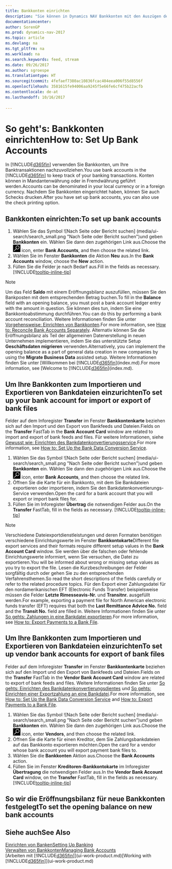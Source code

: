 ```yaml
---
title: Bankkonten einrichten
description: "Sie können in Dynamics NAV Bankkonten mit den Auszügen der Bank abstimmen."
documentationcenter: 
author: SorenGP
ms.prod: dynamics-nav-2017
ms.topic: article
ms.devlang: na
ms.tgt_pltfrm: na
ms.workload: na
ms.search.keywords: feed, stream
ms.date: 09/26/2017
ms.author: sgroespe
ms.translationtype: HT
ms.sourcegitcommit: 4fefaef7380ac10836fcac404eea006f55d8556f
ms.openlocfilehash: 3581615fe94006aa9245f5e66fe6cf475b22acfb
ms.contentlocale: de-at
ms.lasthandoff: 10/16/2017

---
```

# <a name="how-to-set-up-bank-accounts"></a><span data-ttu-id="94818-103">So geht's: Bankkonten einrichten</span><span class="sxs-lookup"><span data-stu-id="94818-103">How to: Set Up Bank Accounts</span></span>
<span data-ttu-id="94818-104">In [!INCLUDE[d365fin](includes/d365fin_md.md)] verwenden Sie Bankkonten, um Ihre Banktransaktionen nachzuvollziehen.</span><span class="sxs-lookup"><span data-stu-id="94818-104">You use bank accounts in the [!INCLUDE[d365fin](includes/d365fin_md.md)] to keep track of your banking transactions.</span></span> <span data-ttu-id="94818-105">Konten können in Mandantenwährung oder in Fremdwährung geführt werden.</span><span class="sxs-lookup"><span data-stu-id="94818-105">Accounts can be denominated in your local currency or in a foreign currency.</span></span> <span data-ttu-id="94818-106">Nachdem Sie Bankkonten eingerichtet haben, können Sie auch Schecks drucken.</span><span class="sxs-lookup"><span data-stu-id="94818-106">After you have set up bank accounts, you can also use the check printing option.</span></span>

## <a name="to-set-up-bank-accounts"></a><span data-ttu-id="94818-107">Bankkonten einrichten:</span><span class="sxs-lookup"><span data-stu-id="94818-107">To set up bank accounts</span></span>
1. <span data-ttu-id="94818-108">Wählen Sie das Symbol ![Nach Seite oder Bericht suchen] (media/ui-search/search_small.png "Nach Seite oder Bericht suchen")und geben **Bankkonten** ein. Wählen Sie dann den zugehörigen Link aus.</span><span class="sxs-lookup"><span data-stu-id="94818-108">Choose the ![Search for Page or Report](media/ui-search/search_small.png "Search for Page or Report icon") icon, enter **Bank Accounts**, and then choose the related link.</span></span>
2. <span data-ttu-id="94818-109">Wählen Sie im Fenster **Bankkonten** die Aktion **Neu** aus.</span><span class="sxs-lookup"><span data-stu-id="94818-109">In the **Bank Accounts** window, choose the **New** action.</span></span>
3. <span data-ttu-id="94818-110">Füllen Sie die Felder je nach Bedarf aus.</span><span class="sxs-lookup"><span data-stu-id="94818-110">Fill in the fields as necessary.</span></span> [!INCLUDE[tooltip-inline-tip](includes/tooltip-inline-tip_md.md)]

> [!NOTE]
> <span data-ttu-id="94818-111">Um das Feld **Saldo** mit einem Eröffnungsbilanz auszufüllen, müssen Sie den Bankposten mit dem entsprechenden Betrag buchen.</span><span class="sxs-lookup"><span data-stu-id="94818-111">To fill in the **Balance** field with an opening balance, you must post a bank account ledger entry with the amount in question.</span></span> <span data-ttu-id="94818-112">Sie können dies tun, indem Sie eine Bankkontoabstimmung durchführen.</span><span class="sxs-lookup"><span data-stu-id="94818-112">You can do this by performing a bank account reconciliation.</span></span> <span data-ttu-id="94818-113">Weitere Informationen finden Sie unter [Vorgehensweise: Einrichten von Bankkonten](bank-how-reconcile-bank-accounts-separately.md).</span><span class="sxs-lookup"><span data-stu-id="94818-113">For more information, see [How to: Reconcile Bank Accounts Separately](bank-how-reconcile-bank-accounts-separately.md).</span></span> <span data-ttu-id="94818-114">Alternativ können Sie die Eröffnungsbilanz als Teil der allgemeinen Datenerstellung in neuen Unternehmen implementieren, indem Sie das unterstützte Setup **Geschäftsdaten migrieren** verwenden.</span><span class="sxs-lookup"><span data-stu-id="94818-114">Alternatively, you can implement the opening balance as a part of general data creation in new companies by using the **Migrate Business Data** assisted setup.</span></span> <span data-ttu-id="94818-115">Weitere Informationen finden Sie unter [Willkommen bei [!INCLUDE[d365fin](includes/d365fin_md.md)](index.md).</span><span class="sxs-lookup"><span data-stu-id="94818-115">For more information, see [Welcome to [!INCLUDE[d365fin](includes/d365fin_md.md)](index.md).</span></span>

## <a name="to-set-up-your-bank-account-for-import-or-export-of-bank-files"></a><span data-ttu-id="94818-116">Um Ihre Bankkonten zum Importieren und Exportieren von Bankdateien einzurichten</span><span class="sxs-lookup"><span data-stu-id="94818-116">To set up your bank account for import or export of bank files</span></span>
<span data-ttu-id="94818-117">Felder auf dem Inforegister **Transfer** im Fenster **Bankkontenkarte** beziehen sich auf den Import und den Export von Bankfeeds und Dateien.</span><span class="sxs-lookup"><span data-stu-id="94818-117">Fields on the **Transfer** FastTab in the **Bank Account Card** window are related to import and export of bank feeds and files.</span></span> <span data-ttu-id="94818-118">Für weitere Informationen, siehe [Gewusst wie: Einrichten des Bankdatenkonvertierungsservice](bank-how-setup-bank-data-conversion-service.md).</span><span class="sxs-lookup"><span data-stu-id="94818-118">For more information, see [How to: Set Up the Bank Data Conversion Service](bank-how-setup-bank-data-conversion-service.md).</span></span>

1. <span data-ttu-id="94818-119">Wählen Sie das Symbol ![Nach Seite oder Bericht suchen] (media/ui-search/search_small.png "Nach Seite oder Bericht suchen")und geben **Bankkonten** ein. Wählen Sie dann den zugehörigen Link aus.</span><span class="sxs-lookup"><span data-stu-id="94818-119">Choose the ![Search for Page or Report](media/ui-search/search_small.png "Search for Page or Report icon") icon, enter **Bank Accounts**, and then choose the related link.</span></span>
2. <span data-ttu-id="94818-120">Öffnen Sie die Karte für ein Bankkonto, mit dem Sie Bankdateien exportieren oder importieren, indem Sie den Bankdatenkonvertierungs-Service verwenden.</span><span class="sxs-lookup"><span data-stu-id="94818-120">Open the card for a bank account that you will export or import bank files for.</span></span>
3. <span data-ttu-id="94818-121">Füllen Sie im Inforegister **Übertrag** die notwendigen Felder aus.</span><span class="sxs-lookup"><span data-stu-id="94818-121">On the **Transfer** FastTab, fill in the fields as necessary.</span></span> [!INCLUDE[tooltip-inline-tip](includes/tooltip-inline-tip_md.md)]

> [!NOTE]  
>   <span data-ttu-id="94818-122">Verschiedene Dateiexportdienstleistungen und deren Formaten benötigen verschiedene Einrichtungswerte im Fenster **Bankkontokarte**</span><span class="sxs-lookup"><span data-stu-id="94818-122">Different file export services and their formats require different setup values in the **Bank Account Card** window.</span></span> <span data-ttu-id="94818-123">Sie werden über die falschen oder fehlende Einrichtungswerte informiert, wenn Sie versuchen, die Datei zu exportieren.</span><span class="sxs-lookup"><span data-stu-id="94818-123">You will be informed about wrong or missing setup values as you try to export the file.</span></span> <span data-ttu-id="94818-124">Lesen die Kurzbeschreibungen der Felder sorgfältig durch oder gehen Sie zu den entsprechenden Verfahrensthemen.</span><span class="sxs-lookup"><span data-stu-id="94818-124">So read the short descriptions of the fields carefully or refer to the related procedure topics.</span></span> <span data-ttu-id="94818-125">Für den Export einer Zahlungsdatei für den nordamerikanischen EFT (Electronic Funds Transfer) beispielsweise müssen die Felder **Letzte Rimesseavis-Nr.** und **Transitnr.** ausgefüllt werden.</span><span class="sxs-lookup"><span data-stu-id="94818-125">For example, exporting a payment file for North American electronic funds transfer (EFT) requires that both the **Last Remittance Advice No.** field and the **Transit No.** field are filled in.</span></span> <span data-ttu-id="94818-126">Weitere Informationen finden Sie unter [So gehts: Zahlungen in eine Bankdatei exportieren](payables-how-export-payments-bank-file.md).</span><span class="sxs-lookup"><span data-stu-id="94818-126">For more information, see [How to: Export Payments to a Bank File](payables-how-export-payments-bank-file.md).</span></span>

## <a name="to-set-up-vendor-bank-accounts-for-export-of-bank-files"></a><span data-ttu-id="94818-127">Um Ihre Bankkonten zum Importieren und Exportieren von Bankdateien einzurichten</span><span class="sxs-lookup"><span data-stu-id="94818-127">To set up vendor bank accounts for export of bank files</span></span>
<span data-ttu-id="94818-128">Felder auf dem Inforegister **Transfer** im Fenster **Bankkontenkarte** beziehen sich auf den Import und den Export von Bankfeeds und Dateien.</span><span class="sxs-lookup"><span data-stu-id="94818-128">Fields on the **Transfer** FastTab in the **Vendor Bank Account Card** window are related to export of bank feeds and files.</span></span> <span data-ttu-id="94818-129">Weitere Informationen finden Sie unter [So gehts: Einrichten des Bankdatenkonvertierungsdientes](bank-how-setup-bank-data-conversion-service.md) und [So gehts: Einrichten einer Exportzahlung an eine Bankdatei](payables-how-export-payments-bank-file.md).</span><span class="sxs-lookup"><span data-stu-id="94818-129">For more information, see [How to: Set Up the Bank Data Conversion Service](bank-how-setup-bank-data-conversion-service.md) and [How to: Export Payments to a Bank File](payables-how-export-payments-bank-file.md).</span></span>

1. <span data-ttu-id="94818-130">Wählen Sie das Symbol ![Nach Seite oder Bericht suchen] (media/ui-search/search_small.png "Nach Seite oder Bericht suchen")und geben **Bankkonten** ein. Wählen Sie dann den zugehörigen Link aus.</span><span class="sxs-lookup"><span data-stu-id="94818-130">Choose the ![Search for Page or Report](media/ui-search/search_small.png "Search for Page or Report icon") icon, enter **Vendors**, and then choose the related link.</span></span>
2. <span data-ttu-id="94818-131">Öffnen Sie die Karte für einen Kreditor, dem Sie Zahlungsbankdateien auf das Bankkonto exportieren möchten.</span><span class="sxs-lookup"><span data-stu-id="94818-131">Open the card for a vendor whose bank account you will export payment bank files to.</span></span>
3. <span data-ttu-id="94818-132">Wählen Sie die **Bankkonten** Aktion aus.</span><span class="sxs-lookup"><span data-stu-id="94818-132">Choose the **Bank Accounts** action.</span></span>
3. <span data-ttu-id="94818-133">Füllen Sie im Fenster **Kreditoren-Bankkontokarte** im Inforegister **Übertragung** die notwendigen Felder aus.</span><span class="sxs-lookup"><span data-stu-id="94818-133">In the **Vendor Bank Account Card** window, on the **Transfer** FastTab, fill in the fields as necessary.</span></span> [!INCLUDE[tooltip-inline-tip](includes/tooltip-inline-tip_md.md)]

## <a name="to-set-the-opening-balance-on-new-bank-accounts"></a><span data-ttu-id="94818-134">So wir die Eröffnungsbilanz für neue Bankkonten festgelegt</span><span class="sxs-lookup"><span data-stu-id="94818-134">To set the opening balance on new bank accounts</span></span>


## <a name="see-also"></a><span data-ttu-id="94818-135">Siehe auch</span><span class="sxs-lookup"><span data-stu-id="94818-135">See Also</span></span>
[<span data-ttu-id="94818-136">Einrichten von Banken</span><span class="sxs-lookup"><span data-stu-id="94818-136">Setting Up Banking</span></span>](bank-setup-banking.md)  
[<span data-ttu-id="94818-137">Verwalten von Bankkonten</span><span class="sxs-lookup"><span data-stu-id="94818-137">Managing Bank Accounts</span></span>](bank-manage-bank-accounts.md)  
<span data-ttu-id="94818-138">[Arbeiten mit [!INCLUDE[d365fin](includes/d365fin_md.md)]](ui-work-product.md)</span><span class="sxs-lookup"><span data-stu-id="94818-138">[Working with [!INCLUDE[d365fin](includes/d365fin_md.md)]](ui-work-product.md)</span></span>

